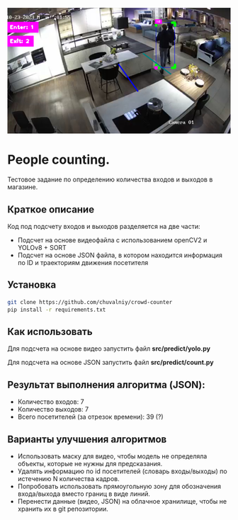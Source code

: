 <div align="center">

![logo](/logo.jpg)


</div>

# People counting.
Тестовое задание по определению количества входов и выходов в магазине.

## Краткое описание
Код под подсчету входов и выходов разделяется на две части:
- Подсчет на основе видеофайла с использованием openCV2 и YOLOv8 + SORT
- Подсчет на основе JSON файла, в котором находится информация по ID и траекториям движения посетителя

## Установка

```sh
git clone https://github.com/chuvalniy/crowd-counter
pip install -r requirements.txt
```

## Как использовать
Для подсчета на основе видео запустить файл **src/predict/yolo.py**

Для подсчета на основе JSON запустить файл **src/predict/count.py**

## Результат выполнения алгоритма (JSON):
 - Количество входов: 7
 - Количество выходов: 7
 - Всего посетителей (за отрезок времени): 39 (?)

## Варианты улучшения алгоритмов

- Использовать маску для видео, чтобы модель не определяла объекты, которые не нужны для предсказания.
- Удалять информацию по id посетителей (словарь входы/выходы) по истечению N количества кадров.
- Попробовать использовать прямоугольную зону для обозначения входа/выхода вместо границ в виде линий.
- Перенести данные (видео, JSON) на облачное хранилище, чтобы не хранить их в git репозитории.
